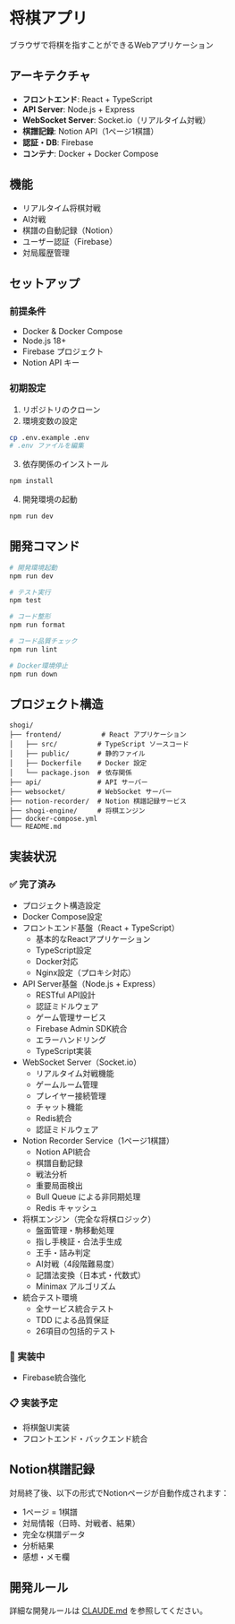# 将棋アプリ

ブラウザで将棋を指すことができるWebアプリケーション

## アーキテクチャ

- **フロントエンド**: React + TypeScript
- **API Server**: Node.js + Express
- **WebSocket Server**: Socket.io（リアルタイム対戦）
- **棋譜記録**: Notion API（1ページ1棋譜）
- **認証・DB**: Firebase
- **コンテナ**: Docker + Docker Compose

## 機能

- リアルタイム将棋対戦
- AI対戦
- 棋譜の自動記録（Notion）
- ユーザー認証（Firebase）
- 対局履歴管理

## セットアップ

### 前提条件

- Docker & Docker Compose
- Node.js 18+
- Firebase プロジェクト
- Notion API キー

### 初期設定

1. リポジトリのクローン
2. 環境変数の設定

```bash
cp .env.example .env
# .env ファイルを編集
```

3. 依存関係のインストール

```bash
npm install
```

4. 開発環境の起動

```bash
npm run dev
```

## 開発コマンド

```bash
# 開発環境起動
npm run dev

# テスト実行
npm test

# コード整形
npm run format

# コード品質チェック
npm run lint

# Docker環境停止
npm run down
```

## プロジェクト構造

```
shogi/
├── frontend/          # React アプリケーション
│   ├── src/          # TypeScript ソースコード
│   ├── public/       # 静的ファイル
│   ├── Dockerfile    # Docker 設定
│   └── package.json  # 依存関係
├── api/              # API サーバー
├── websocket/        # WebSocket サーバー
├── notion-recorder/  # Notion 棋譜記録サービス
├── shogi-engine/     # 将棋エンジン
├── docker-compose.yml
└── README.md
```

## 実装状況

### ✅ 完了済み
- プロジェクト構造設定
- Docker Compose設定
- フロントエンド基盤（React + TypeScript）
  - 基本的なReactアプリケーション
  - TypeScript設定
  - Docker対応
  - Nginx設定（プロキシ対応）
- API Server基盤（Node.js + Express）
  - RESTful API設計
  - 認証ミドルウェア
  - ゲーム管理サービス
  - Firebase Admin SDK統合
  - エラーハンドリング
  - TypeScript実装
- WebSocket Server（Socket.io）
  - リアルタイム対戦機能
  - ゲームルーム管理
  - プレイヤー接続管理
  - チャット機能
  - Redis統合
  - 認証ミドルウェア
- Notion Recorder Service（1ページ1棋譜）
  - Notion API統合
  - 棋譜自動記録
  - 戦法分析
  - 重要局面検出
  - Bull Queue による非同期処理
  - Redis キャッシュ
- 将棋エンジン（完全な将棋ロジック）
  - 盤面管理・駒移動処理
  - 指し手検証・合法手生成
  - 王手・詰み判定
  - AI対戦（4段階難易度）
  - 記譜法変換（日本式・代数式）
  - Minimax アルゴリズム
- 統合テスト環境
  - 全サービス統合テスト
  - TDD による品質保証
  - 26項目の包括的テスト

### 🚧 実装中
- Firebase統合強化

### 📋 実装予定
- 将棋盤UI実装
- フロントエンド・バックエンド統合

## Notion棋譜記録

対局終了後、以下の形式でNotionページが自動作成されます：

- 1ページ = 1棋譜
- 対局情報（日時、対戦者、結果）
- 完全な棋譜データ
- 分析結果
- 感想・メモ欄

## 開発ルール

詳細な開発ルールは [CLAUDE.md](./CLAUDE.md) を参照してください。